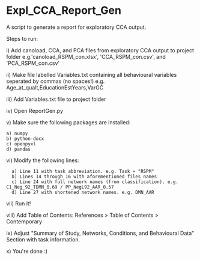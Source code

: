# Expl_CCA_Report_Gen
A script to generate a report for exploratory CCA output.

Steps to run:

i) Add canoload, CCA, and PCA files from exploratory CCA output to project folder
    e.g.'canoload_RSPM_con.xlsx', 'CCA_RSPM_con.csv', and 'PCA_RSPM_con.csv'

ii) Make file labelled Variables.txt containing all behavioural variables seperated by commas (no spaces!)
    e.g. Age_at_qualt,EducationEstYears,VarGC
    
iii) Add Variables.txt file to project folder

iv) Open ReportGen.py

v) Make sure the following packages are installed:

    a) numpy
    b) python-docx
    c) openpyxl
    d) pandas
  
vi) Modify the following lines:

      a) Line 11 with task abbreviation. e.g. Task = "RSPM"
      b) Lines 14 through 16 with aforementioned files names
      c) Line 24 with full network names (from classification). e.g. C1_Neg_92_TDMN_0.69 / PP_NegL92_AAR_0.57
      d) Line 27 with shortened network names. e.g. DMN_AAR
 
vii) Run it!

viii) Add Table of Contents: References > Table of Contents > Contemporary

ix) Adjust "Summary of Study, Networks, Conditions, and Behavioural Data" Section with task information.

x) You're done :)

